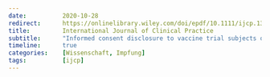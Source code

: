 ```yaml
---
date:          2020-10-28
redirect:      https://onlinelibrary.wiley.com/doi/epdf/10.1111/ijcp.13795
title:         International Journal of Clinical Practice
subtitle:      "Informed consent disclosure to vaccine trial subjects of risk of COVID‐19 vaccines worsening clinical disease"
timeline:      true
categories:    [Wissenschaft, Impfung]
tags:          [ijcp]
---
```

